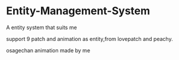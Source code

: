 # Entity-Management-System
A entity system that suits me

support 9 patch and animation as entity,from lovepatch and peachy.

osagechan animation made by me